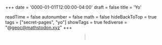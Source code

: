 +++
date = '0000-01-01T12:00:00-04:00'
draft = false
title = 'Yo'

readTime = false
autonumber = false
math = false
hideBackToTop = true
tags = ["secret-pages", "yo"]
showTags = true
fediverse = "@geoc@mathstodon.xyz"
+++
<br>

<div align="center">
<canvas id="yoBox" width="300" height="300" style="border:1px solid #ccc;"></canvas>
</div>

<script>
const canvas = document.getElementById('yoBox');
const ctx = canvas.getContext('2d');

let x = 50, y = 50;
let dx = 1.6180339887, dy = 2;
const yoWidth = 30, yoHeight = 30;

//   --red: #FC5D7C;
//   --orange: #F39660;
//   --yellow: #E7C664;
//   --green: #9ED072;
//   --blue: #76CCE0;
//   --purple: #B39DF3;
let colors = [
    '#FC5D7C',
    '#F39660',
    '#E7C664',
    '#9ED072',
    '#76CCE0',
    '#B39DF3'
];

yoColor = colors[4];
ctx.fillStyle = yoColor;
ctx.font = "30px sans-serif";

function getAccentColor() {
    const rootStyles = getComputedStyle(document.documentElement);
    return rootStyles.getPropertyValue('--blue') || '#0078d4'; // fallback color
}

function drawYo() {
    ctx.clearRect(0, 0, canvas.width, canvas.height);
    ctx.fillStyle = yoColor;
    ctx.fillText("yo", x, y + yoHeight);
}

function update() {
    x += dx;
    y += dy;

    if (x < 0 || x + yoWidth > canvas.width) {
        dx = -dx;
        yoColor = colors[Math.floor(Math.random() * colors.length)];
    }
    if (y < 0 || y + yoHeight > canvas.height) {
        dy = -dy;
        yoColor = colors[Math.floor(Math.random() * colors.length)];
    }
    
    drawYo();
    requestAnimationFrame(update);
}

drawYo();
update();
</script>